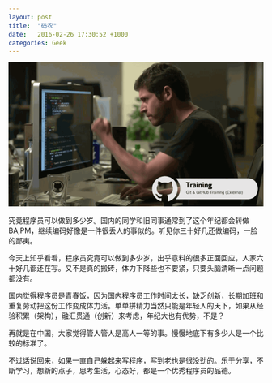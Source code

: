 ```yaml
---
layout: post
title:  "码农"
date:   2016-02-26 17:30:52 +1000
categories: Geek
---
```

![Keep Programming](/assets/programmer.gif)

究竟程序员可以做到多少岁。国内的同学和旧同事通常到了这个年纪都会转做BA,PM，继续编码好像是一件很丢人的事似的。听见你三十好几还做编码，一脸的鄙夷。

今天上知乎看看，程序员究竟可以做到多少岁，出乎意料的很多正面回应，人家六十好几都还在写。又不是真的搬砖，体力下降些也不要紧，只要头脑清晰一点问题都没有。

国内觉得程序员是青春饭，因为国内程序员工作时间太长，缺乏创新，长期加班和重复劳动把这份工作变成体力活。单单拼精力当然只能是年轻人的天下，如果从经验积累（架构），融汇贯通（创新）来考虑，年纪大也有优势，不是？

再就是在中国，大家觉得管人管人是高人一等的事。慢慢地底下有多少人是一个比较的标准了。

不过话说回来，如果一直自己躲起来写程序，写到老也是很没劲的。乐于分享，不断学习，想新的点子，思考生活，心态好，都是一个优秀程序员的品德。